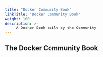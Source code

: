 ```yaml
---
title: "Docker Community Book"
linkTitle: "Docker Community Book"
weight: 100
description: >-
     A Docker Book built by the Community
---
```


## The Docker Community Book
